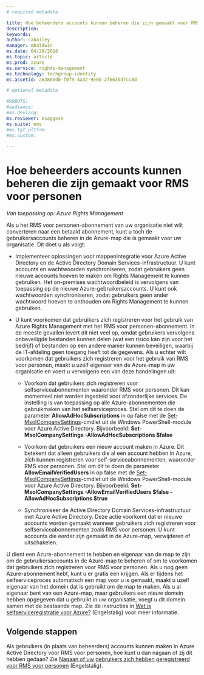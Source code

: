```yaml
---
# required metadata

title: Hoe beheerders accounts kunnen beheren die zijn gemaakt voor RMS voor personen | Azure RMS
description:
keywords:
author: cabailey
manager: mbaldwin
ms.date: 04/28/2016
ms.topic: article
ms.prod: azure
ms.service: rights-management
ms.technology: techgroup-identity
ms.assetid: a83880d0-f0f9-4a32-9e00-2f6635d7cc8d

# optional metadata

#ROBOTS:
#audience:
#ms.devlang:
ms.reviewer: esaggese
ms.suite: ems
#ms.tgt_pltfrm:
#ms.custom:

---
```




# Hoe beheerders accounts kunnen beheren die zijn gemaakt voor RMS voor personen

*Van toepassing op: Azure Rights Management*


Als u het RMS voor personen-abonnement van uw organisatie niet wilt converteren naar een betaald abonnement, kunt u toch de gebruikersaccounts beheren in de Azure-map die is gemaakt voor uw organisatie. Dit doet u als volgt:

-   Implementeer oplossingen voor mappenintegratie voor Azure Active Directory en de Active Directory Domain Services-infrastructuur. U kunt accounts en wachtwoorden synchroniseren, zodat gebruikers geen nieuwe accounts hoeven te maken om Rights Management te kunnen gebruiken. Het on-premises wachtwoordbeleid is vervolgens van toepassing op de nieuwe Azure-gebruikersaccounts. U kunt ook wachtwoorden synchroniseren, zodat gebruikers geen ander wachtwoord hoeven te onthouden om Rights Management te kunnen gebruiken.

-   U kunt voorkomen dat gebruikers zich registreren voor het gebruik van Azure Rights Management met het RMS voor personen-abonnement. In de meeste gevallen levert dit niet veel op, omdat gebruikers vervolgens onbeveiligde bestanden kunnen delen (wat een risico kan zijn voor het bedrijf) of bestanden op een andere manier kunnen beveiligen, waarbij de IT-afdeling geen toegang heeft tot de gegevens. Als u echter wilt voorkomen dat gebruikers zich registreren voor het gebruik van RMS voor personen, maakt u uzelf eigenaar van de Azure-map in uw organisatie en voert u vervolgens een van deze handelingen uit:

    -   Voorkom dat gebruikers zich registreren voor selfserviceabonnementen waaronder RMS voor personen.  Dit kan momenteel niet worden ingesteld voor afzonderlijke services. De instelling is van toepassing op alle Azure-abonnementen die gebruikmaken van het selfserviceproces. Stel om dit te doen de parameter **AllowAdHocSubscriptions** in op false met de [Set-MsolCompanySettings](http://technet.microsoft.com/library/dn194127.aspx)-cmdlet uit de Windows PowerShell-module voor Azure Active Directory. Bijvoorbeeld: **Set-MsolCompanySettings -AllowAdHocSubscriptions $false**

    -   Voorkom dat gebruikers een nieuw account maken in Azure. Dit betekent dat alleen gebruikers die al een account hebben in Azure, zich kunnen registreren voor self-serviceabonnementen, waaronder RMS voor personen.  Stel om dit te doen de parameter **AllowEmailVerifiedUsers** in op false met de [Set-MsolCompanySettings](http://technet.microsoft.com/library/dn194127.aspx)-cmdlet uit de Windows PowerShell-module voor Azure Active Directory. Bijvoorbeeld: **Set-MsolCompanySettings -AllowEmailVerifiedUsers $false -AllowAdHocSubscriptions $true**

    -   Synchroniseer de Active Directory Domain Services-infrastructuur met Azure Active Directory. Deze actie voorkomt dat er nieuwe accounts worden gemaakt wanneer gebruikers zich registreren voor selfserviceabonnementen zoals RMS voor personen. U kunt accounts die eerder zijn gemaakt in de Azure-map, verwijderen of uitschakelen.

U dient een Azure-abonnement te hebben en eigenaar van de map te zijn om de gebruikersaccounts in de Azure-map te beheren of om te voorkomen dat gebruikers zich registreren voor RMS voor personen. Als u nog geen Azure-abonnement hebt, kunt u er gratis een krijgen. Als er tijdens het selfserviceproces automatisch een map voor u is gemaakt, maakt u uzelf eigenaar van het domein dat is gebruikt om de map te maken. Als u al eigenaar bent van een Azure-map, maar gebruikers een nieuw domein hebben opgegeven dat u gebruikt in uw organisatie, voegt u dit domein samen met de bestaande map. Zie de instructies in [Wat is selfserviceregistratie voor Azure?](https://azure.microsoft.com/documentation/articles/active-directory-self-service-signup/) (Engelstalig) voor meer informatie.


## Volgende stappen

Als gebruikers (in plaats van beheerders) accounts kunnen maken in Azure Active Directory voor RMS voor personen, hoe kunt u dan nagaan of zij dit hebben gedaan?  Zie [Nagaan of uw gebruikers zich hebben geregistreerd voor RMS voor personen](rms-for-individuals-identify-sign-up.md) (Engelstalig).


<!--HONumber=Apr16_HO4-->


